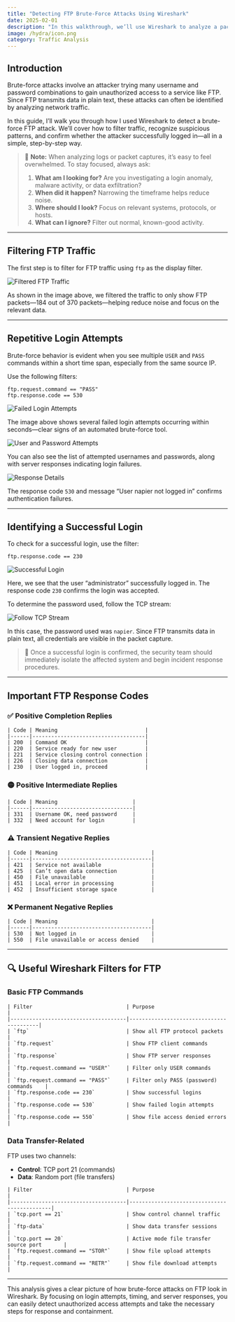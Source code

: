 ```yaml
---
title: "Detecting FTP Brute-Force Attacks Using Wireshark"
date: 2025-02-01
description: "In this walkthrough, we’ll use Wireshark to analyze a packet capture and detect a brute-force attack on an FTP server. You’ll learn how to filter FTP traffic, identify repeated login attempts, and trace the attacker's IP address."
image: /hydra/icon.png
category: Traffic Analysis
---
```


## Introduction

Brute-force attacks involve an attacker trying many username and password combinations to gain unauthorized access to a service like FTP. Since FTP transmits data in plain text, these attacks can often be identified by analyzing network traffic.

In this guide, I’ll walk you through how I used Wireshark to detect a brute-force FTP attack. We’ll cover how to filter traffic, recognize suspicious patterns, and confirm whether the attacker successfully logged in—all in a simple, step-by-step way.

> 📝 **Note:** When analyzing logs or packet captures, it’s easy to feel overwhelmed. To stay focused, always ask:
>
> 1. **What am I looking for?** Are you investigating a login anomaly, malware activity, or data exfiltration?
> 2. **When did it happen?** Narrowing the timeframe helps reduce noise.
> 3. **Where should I look?** Focus on relevant systems, protocols, or hosts.
> 4. **What can I ignore?** Filter out normal, known-good activity.

---

## Filtering FTP Traffic

The first step is to filter for FTP traffic using `ftp` as the display filter.

![Filtered FTP Traffic](/blog-images/hydra/ftp-only.PNG)

As shown in the image above, we filtered the traffic to only show FTP packets—184 out of 370 packets—helping reduce noise and focus on the relevant data.

---

## Repetitive Login Attempts

Brute-force behavior is evident when you see multiple `USER` and `PASS` commands within a short time span, especially from the same source IP.

Use the following filters:

```wireshark
ftp.request.command == "PASS"
ftp.response.code == 530
```

![Failed Login Attempts](/blog-images/hydra/failed_login.PNG)

The image above shows several failed login attempts occurring within seconds—clear signs of an automated brute-force tool.

![User and Password Attempts](/blog-images/hydra/user-pass.PNG)

You can also see the list of attempted usernames and passwords, along with server responses indicating login failures.

![Response Details](/blog-images/hydra/faled.PNG)

The response code `530` and message “User napier not logged in” confirms authentication failures.

---

## Identifying a Successful Login

To check for a successful login, use the filter:

```wireshark
ftp.response.code == 230
```

![Successful Login](/blog-images/hydra/user-login.PNG)

Here, we see that the user “administrator” successfully logged in. The response code `230` confirms the login was accepted.

To determine the password used, follow the TCP stream:

![Follow TCP Stream](/blog-images/hydra/login-follow-stream.PNG)

In this case, the password used was `napier`. Since FTP transmits data in plain text, all credentials are visible in the packet capture.

> 🔐 Once a successful login is confirmed, the security team should immediately isolate the affected system and begin incident response procedures.

---

## Important FTP Response Codes

### ✅ Positive Completion Replies

```
| Code | Meaning                            |
|------|------------------------------------|
| 200  | Command OK                         |
| 220  | Service ready for new user         |
| 221  | Service closing control connection |
| 226  | Closing data connection            |
| 230  | User logged in, proceed            |
```

### 🟡 Positive Intermediate Replies
```
| Code | Meaning                        |
|------|--------------------------------|
| 331  | Username OK, need password     |
| 332  | Need account for login         |
```
### ⚠️ Transient Negative Replies
```
| Code | Meaning                              |
|------|--------------------------------------|
| 421  | Service not available                |
| 425  | Can’t open data connection           |
| 450  | File unavailable                     |
| 451  | Local error in processing            |
| 452  | Insufficient storage space           |
```
### ❌ Permanent Negative Replies
```
| Code | Meaning                              |
|------|--------------------------------------|
| 530  | Not logged in                        |
| 550  | File unavailable or access denied    |
```
---

## 🔍 Useful Wireshark Filters for FTP

### Basic FTP Commands
```
| Filter                              | Purpose                                 |
|-------------------------------------|-----------------------------------------|
| `ftp`                               | Show all FTP protocol packets           |
| `ftp.request`                       | Show FTP client commands                |
| `ftp.response`                      | Show FTP server responses               |
| `ftp.request.command == "USER"`     | Filter only USER commands               |
| `ftp.request.command == "PASS"`     | Filter only PASS (password) commands    |
| `ftp.response.code == 230`          | Show successful logins                  |
| `ftp.response.code == 530`          | Show failed login attempts              |
| `ftp.response.code == 550`          | Show file access denied errors          |
```
### Data Transfer-Related

FTP uses two channels:
- **Control**: TCP port 21 (commands)
- **Data**: Random port (file transfers)
```
| Filter                              | Purpose                                     |
|-------------------------------------|---------------------------------------------|
| `tcp.port == 21`                    | Show control channel traffic                |
| `ftp-data`                          | Show data transfer sessions                 |
| `tcp.port == 20`                    | Active mode file transfer source port       |
| `ftp.request.command == "STOR"`     | Show file upload attempts                   |
| `ftp.request.command == "RETR"`     | Show file download attempts                 |
```
---

This analysis gives a clear picture of how brute-force attacks on FTP look in Wireshark. By focusing on login attempts, timing, and server responses, you can easily detect unauthorized access attempts and take the necessary steps for response and containment.